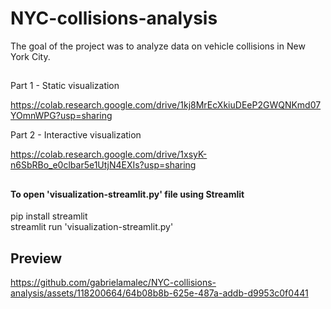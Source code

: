 # NYC-collisions-analysis

The goal of the project was to analyze data on vehicle collisions in New York City.

##

Part 1 - Static visualization

https://colab.research.google.com/drive/1kj8MrEcXkiuDEeP2GWQNKmd07YOmnWPG?usp=sharing

Part 2 -  Interactive visualization

https://colab.research.google.com/drive/1xsyK-n6SbRBo_e0clbar5e1UtjN4EXIs?usp=sharing

##
#### To open 'visualization-streamlit.py' file using Streamlit

pip install streamlit <br />
streamlit run 'visualization-streamlit.py'

##
## Preview

https://github.com/gabrielamalec/NYC-collisions-analysis/assets/118200664/64b08b8b-625e-487a-addb-d9953c0f0441


